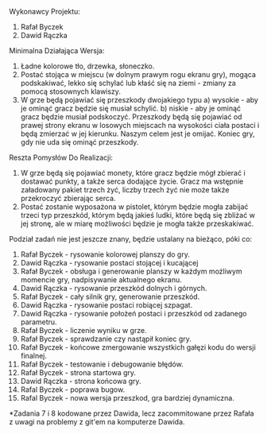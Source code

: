 Wykonawcy Projektu:
1. Rafał Byczek
2. Dawid Rączka

Minimalna Działająca Wersja:
1. Ładne kolorowe tło, drzewka, słoneczko.
2. Postać stojąca w miejscu (w dolnym prawym rogu ekranu gry), mogąca podskakiwać, lekko się schylać lub kłaść się na ziemi - zmiany za pomocą stosownych klawiszy.
3. W grze będą pojawiać się przeszkody dwojakiego typu
   a) wysokie - aby je ominąć gracz będzie się musiał schylić.
   b) niskie - aby je ominąć gracz będzie musiał podskoczyć.
Przeszkody będą się pojawiać od prawej strony ekranu w losowych miejscach na wysokości ciała postaci i będą zmierzać w jej kierunku. Naszym celem jest je omijać. Koniec gry, gdy  nie uda się ominąć przeszkody.

Reszta Pomysłów Do Realizacji:
1. W grze będą się pojawiać monety, które gracz będzie mógł zbierać i dostawać punkty, a także serca dodające życie. Gracz ma wstępnie załadowany pakiet trzech żyć, liczby trzech żyć nie może także przekroczyć zbierając serca.
2. Postać zostanie wyposażona w pistolet, którym będzie mogła zabijać trzeci typ przeszkód, którym będą jakieś ludki, które będą się zbliżać w jej stronę, ale w miarę możliwości będzie je mogła także przeskakiwać.

Podział zadań nie jest jeszcze znany, będzie ustalany na bieżąco, póki co:
1. Rafał Byczek - rysowanie kolorowej planszy do gry.
2. Dawid Rączka - rysowanie postaci stojącej i kucającej
4. Rafał Byczek - obsługa i generowanie planszy w każdym możliwym momencie gry, nadpisywanie aktualnego ekranu.
5. Dawid Rączka - rysowanie przeszkód dolnych i górnych.
6. Rafał Byczek - cały silnik gry, generowanie przeszkód.
7. Dawid Rączka - rysowanie postaci robiącej szpagat.
8. Dawid Rączka - rysowanie położeń postaci i przeszkód od zadanego parametru.
9. Rafał Byczek - liczenie wyniku w grze.
10. Rafał Byczek - sprawdzanie czy nastąpił koniec gry.
11. Rafał Byczek - końcowe zmergowanie wszystkich gałęzi kodu do wersji finalnej.
12. Rafał Byczek - testowanie i debugowanie błędów.
13. Rafał Byczek - strona startowa gry.
14. Dawid Rączka - strona końcowa gry.
15. Rafal Byczek - poprawa bugow.
16. Rafal Byczek - nowa wersja przeszkod, gra bardziej dynamiczna.

*Zadania 7 i 8 kodowane przez Dawida, lecz zacommitowane przez Rafała z uwagi na problemy z git'em na komputerze Dawida.